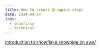 ```yaml
---
title: How to create Snowpipe steps
date: 2024-04-24
tags:
  - snowflake
  - technical
---
```


[introduction to snowflake snowpipe on aws/](https://thinketl.com/introduction-to-snowflake-snowpipe-on-aws/)